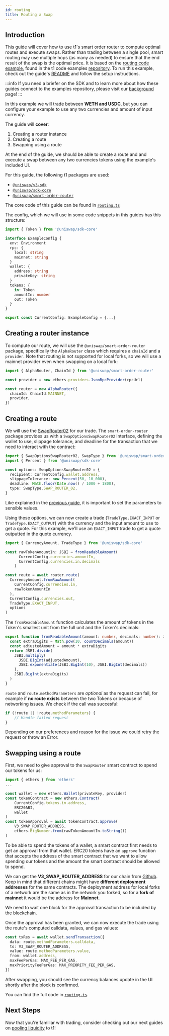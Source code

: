 ```yaml
---
id: routing
title: Routing a Swap
---
```


## Introduction

This guide will cover how to use t1's smart order router to compute optimal routes and execute swaps. Rather than trading between a single pool, smart routing may use multiple hops (as many as needed) to ensure that the end result of the swap is the optimal price. It is based on the [routing code example](https://github.com/Uniswap/examples/tree/main/v3-sdk/routing), found in the t1 code examples [repository](https://github.com/Uniswap/examples). To run this example, check out the guide's [README](https://github.com/Uniswap/examples/blob/main/v3-sdk/routing/README.md) and follow the setup instructions.

:::info
If you need a briefer on the SDK and to learn more about how these guides connect to the examples repository, please visit our [background](./01-background.md) page!
:::

In this example we will trade between **WETH and USDC**, but you can configure your example to use any two currencies and amount of input currency.

The guide will **cover**:

1. Creating a router instance
2. Creating a route
3. Swapping using a route

At the end of the guide, we should be able to create a route and and execute a swap between any two currencies tokens using the example's included UI.

For this guide, the following t1 packages are used:

- [`@uniswap/v3-sdk`](https://www.npmjs.com/package/@uniswap/v3-sdk)
- [`@uniswap/sdk-core`](https://www.npmjs.com/package/@uniswap/sdk-core)
- [`@uniswap/smart-order-router`](https://www.npmjs.com/package/@uniswap/smart-order-router)

The core code of this guide can be found in [`routing.ts`](https://github.com/Uniswap/examples/blob/main/v3-sdk/routing/src/libs/routing.ts)

The config, which we will use in some code snippets in this guides has this structure:

```typescript
import { Token } from '@uniswap/sdk-core'

interface ExampleConfig {
  env: Environment
  rpc: {
    local: string
    mainnet: string
  }
  wallet: {
    address: string
    privateKey: string
  }
  tokens: {
    in: Token
    amountIn: number
    out: Token
  }
}

export const CurrentConfig: ExampleConfig = {...}
```

## Creating a router instance

To compute our route, we will use the `@uniswap/smart-order-router` package, specifically the `AlphaRouter` class which requires a `chainId` and a `provider`. Note that routing is not supported for local forks, so we will use a mainnet provider even when swapping on a local fork:

```typescript
import { AlphaRouter, ChainId } from '@uniswap/smart-order-router'

const provider = new ethers.providers.JsonRpcProvider(rpcUrl)

const router = new AlphaRouter({
  chainId: ChainId.MAINNET,
  provider,
})
```

## Creating a route

We will use the [SwapRouter02](https://github.com/Uniswap/v3-periphery/blob/v1.0.0/contracts/SwapRouter.sol) for our trade.
The `smart-order-router` package provides us with a `SwapOptionsSwapRouter02` interface, defining the wallet to use, slippage tolerance, and deadline for the transaction that we need to interact with the contract:

```typescript
import { SwapOptionsSwapRouter02, SwapType } from '@uniswap/smart-order-router'
import { Percent } from '@uniswap/sdk-core'

const options: SwapOptionsSwapRouter02 = {
  recipient: CurrentConfig.wallet.address,
  slippageTolerance: new Percent(50, 10_000),
  deadline: Math.floor(Date.now() / 1000 + 1800),
  type: SwapType.SWAP_ROUTER_02,
}
```

Like explained in the [previous guide](./02-trading.md#executing-a-trade), it is important to set the parameters to sensible values.

Using these options, we can now create a trade (`TradeType.EXACT_INPUT` or `TradeType.EXACT_OUTPUT`) with the currency and the input amount to use to get a quote. For this example, we'll use an `EXACT_INPUT` trade to get a quote outputted in the quote currency.

```typescript
import { CurrencyAmount, TradeType } from '@uniswap/sdk-core'

const rawTokenAmountIn: JSBI = fromReadableAmount(
      CurrentConfig.currencies.amountIn,
      CurrentConfig.currencies.in.decimals
    )

const route = await router.route(
  CurrencyAmount.fromRawAmount(
    CurrentConfig.currencies.in,
    rawTokenAmountIn
  ),
  CurrentConfig.currencies.out,
  TradeType.EXACT_INPUT,
  options
)
```

The `fromReadableAmount` function calculates the amount of tokens in the Token's smallest unit from the full unit and the Token's decimals:

```typescript title="src/libs/conversion.ts"
export function fromReadableAmount(amount: number, decimals: number): JSBI {
  const extraDigits = Math.pow(10, countDecimals(amount))
  const adjustedAmount = amount * extraDigits
  return JSBI.divide(
    JSBI.multiply(
      JSBI.BigInt(adjustedAmount),
      JSBI.exponentiate(JSBI.BigInt(10), JSBI.BigInt(decimals))
    ),
    JSBI.BigInt(extraDigits)
  )
}
```

`route` and `route.methodParameters` are *optional* as the request can fail, for example if **no route exists** between the two Tokens or because of networking issues.
We check if the call was succesful:

```typescript
if (!route || !route.methodParameters) {
    // Handle failed request
}
```

Depending on our preferences and reason for the issue we could retry the request or throw an Error.

## Swapping using a route

First, we need to give approval to the `SwapRouter` smart contract to spend our tokens for us:

```typescript
import { ethers } from 'ethers'
...

const wallet = new ethers.Wallet(privateKey, provider)
const tokenContract = new ethers.Contract(
    CurrentConfig.tokens.in.address, 
    ERC20ABI, 
    wallet
)
const tokenApproval = await tokenContract.approve(
    V3_SWAP_ROUTER_ADDRESS, 
    ethers.BigNumber.from(rawTokenAmountIn.toString())
)
```

To be able to spend the tokens of a wallet, a smart contract first needs to get an approval from that wallet. 
ERC20 tokens have an `approve` function that accepts the address of the smart contract that we want to allow spending our tokens and the amount the smart contract should be allowed to spend.

We can get the **V3_SWAP_ROUTER_ADDRESS** for our chain from [Github](https://github.com/Uniswap/v3-periphery/blob/main/deploys.md). 
Keep in mind that different chains might have **different deployment addresses** for the same contracts.
The deployment address for local forks of a network are the same as in the network you forked, so for a **fork of mainnet** it would be the address for **Mainnet**.

We need to wait one block for the approval transaction to be included by the blockchain.

Once the approval has been granted, we can now execute the trade using the route's computed calldata, values, and gas values:

```typescript
const txRes = await wallet.sendTransaction({
  data: route.methodParameters.calldata,
  to: V3_SWAP_ROUTER_ADDRESS,
  value: route.methodParameters.value,
  from: wallet.address,
  maxFeePerGas: MAX_FEE_PER_GAS,
  maxPriorityFeePerGas: MAX_PRIORITY_FEE_PER_GAS,
})
```

After swapping, you should see the currency balances update in the UI shortly after the block is confirmed.

You can find the full code in [`routing.ts`](https://github.com/Uniswap/examples/blob/main/v3-sdk/routing/src/libs/routing.ts).

## Next Steps

Now that you're familiar with trading, consider checking out our next guides on [pooling liquidity](../liquidity/01-position-data.md) to t1!
